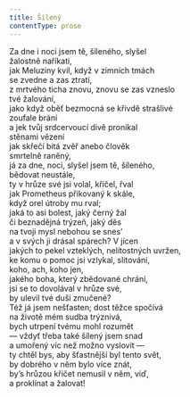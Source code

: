 ```yaml
---
title: Šílený
contentType: prose
---
```


Za dne i noci jsem tě, šíleného, slyšel  
žalostně naříkati,  
jak Meluziny kvil, když v zimních tmách  
se zvedne a zas ztratí,  
z mrtvého ticha znovu, znovu se zas vzneslo  
tvé žalování,  
jako když oběť bezmocná se křivdě strašlivé  
zoufale brání  
a jek tvůj srdcervoucí divě pronikal  
stěnami vězení  
jak skřečí bitá zvěř anebo člověk  
smrtelně raněný,  
já za dne, noci, slyšel jsem tě, šíleného,  
bědovat neustále,  
ty v hrůze své jsi volal, křičel, řval  
jak Prometheus přikovaný k skále,  
když orel útroby mu rval;  
jaká to asi bolest, jaký černý žal  
či beznadějná trýzeň, jaký děs  
na tvoji mysl nebohou se snes’  
a v svých ji drásal spárech? V jícen  
jakých to pekel vzteklých, nelítostných uvržen,  
ke komu o pomoc jsi vzlykal, slitování,  
koho, ach, koho jen,  
jakého boha, který zbědované chrání,  
jsi se to dovolával v hrůze své,  
by ulevil tvé duši zmučené?  
Též já jsem nešťasten; dost těžce spočívá  
na životě mém sudba trýznivá,  
bych utrpení tvému mohl rozumět  
— vždyť třeba také šílený jsem snad  
a umořený víc než možno vyslovit —  
ty chtěl bys, aby šťastnější byl tento svět,  
by dobrého v něm bylo více znát,  
by’s hrůzou křičet nemusil v něm, viď,  
a proklínat a žalovat!
